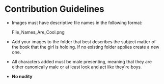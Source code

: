 # Contribution Guidelines

* Images must have descriptive file names in the following format:

    File_Names_Are_Cool.png

* Add your images to the folder that best describes the subject matter of the book that the girl is holding. If no existing folder applies create a new one.

* All characters added must be male presenting, meaning that they are either canonically male or at least look and act like they're boys. 
    
* __No nudity__
